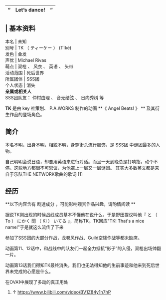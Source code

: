 |  “  |  Let’s dance!  |  ”   
---|---|---  
  
|  **基本资料**  
---  
本名  |  未知   
别号  |  TK  （  ティーケー  ）  (Tīkē)   
发色  |  金发   
声优  |  Michael Rivas   
萌点  |  双枪  、  风衣  、  英语  、  头带   
活动范围  |  死后世界   
所属团体  |  SSS团   
个人状态  |  消失   
**亲属或相关人**  
SSS团队友：  仲村由理  、  音无结弦  、  日向秀树  等  
  
**TK** 是由  key  社策划、  P.A.WORKS  制作的动画 **《 Angel Beats!  》 ** 及其衍生作品的登场角色。

##  简介

本名不明，出身不明，相貌不明，身穿街头流行服饰，是  SSS团  中谜团最多的人物。

自己明明会说日语，却要用英语来进行对话。而且一天到晚总是打响指，动个不停。这些地方都很不可思议，为他罩上一层又一层谜团。
其实大多数英文都是来自于乐队THE NETWORK歌曲的歌词  [1]

##  经历

**以下内容含有 剧透成分  ，可能影响观赏作品兴趣，请酌情阅读 **

据说TK刚出现的时候战线成员基本不懂他在说什么，于是野田提议叫他『  と  （  To  ）  にかく  聞  （  Ki  ）  いてる
』，简称TK。TK回应"TK! That's a nice name!"于是就这么流传了下来

参加了SSS团的大部分作战，龙卷风作战、Guild空降作战等都未缺席。

动画第11、12话中，和战线中的队友们一起全力抵抗“影子”的入侵，双枪出场帅翻一片。

动画第13话我们得知TK最终消失，我们也无法得知他的生前事迹和他来到死后世界未完成的心愿是什么。

在OVA1中展现了多动的真正用处

  1. ↑  https://www.bilibili.com/video/BV1Z84y1h7hP 

